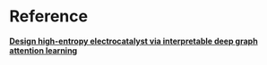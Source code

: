 # Reference

[**Design high-entropy electrocatalyst via interpretable deep graph attention learning**](https://doi.org/10.1016/j.joule.2023.06.003)